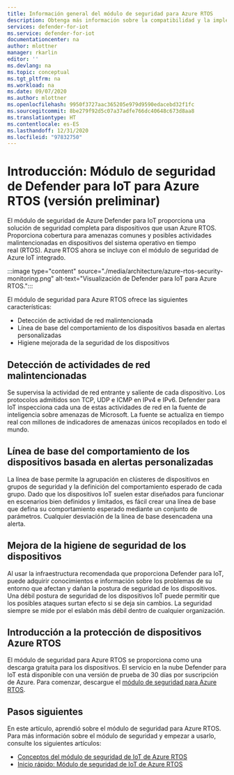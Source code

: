 ```yaml
---
title: Información general del módulo de seguridad para Azure RTOS
description: Obtenga más información sobre la compatibilidad y la implementación del módulo de seguridad para Azure RTOS como parte de Azure Defender para IoT.
services: defender-for-iot
ms.service: defender-for-iot
documentationcenter: na
author: mlottner
manager: rkarlin
editor: ''
ms.devlang: na
ms.topic: conceptual
ms.tgt_pltfrm: na
ms.workload: na
ms.date: 09/07/2020
ms.author: mlottner
ms.openlocfilehash: 9950f3727aac365205e979d9590edacebd32f1fc
ms.sourcegitcommit: 8be279f92d5c07a37adfe766dc40648c673d8aa8
ms.translationtype: HT
ms.contentlocale: es-ES
ms.lasthandoff: 12/31/2020
ms.locfileid: "97832750"
---
```

# <a name="overview-defender-for-iot-security-module-for-azure-rtos-preview"></a>Introducción: Módulo de seguridad de Defender para IoT para Azure RTOS (versión preliminar)

El módulo de seguridad de Azure Defender para IoT proporciona una solución de seguridad completa para dispositivos que usan Azure RTOS. Proporciona cobertura para amenazas comunes y posibles actividades malintencionadas en dispositivos del sistema operativo en tiempo real (RTOS). Azure RTOS ahora se incluye con el módulo de seguridad de Azure IoT integrado.

:::image type="content" source="./media/architecture/azure-rtos-security-monitoring.png" alt-text="Visualización de Defender para IoT para Azure RTOS.":::


El módulo de seguridad para Azure RTOS ofrece las siguientes características:

- Detección de actividad de red malintencionada
- Línea de base del comportamiento de los dispositivos basada en alertas personalizadas
- Higiene mejorada de la seguridad de los dispositivos

## <a name="detect-malicious-network-activities"></a>Detección de actividades de red malintencionadas

Se supervisa la actividad de red entrante y saliente de cada dispositivo. Los protocolos admitidos son TCP, UDP e ICMP en IPv4 e IPv6. Defender para IoT inspecciona cada una de estas actividades de red en la fuente de inteligencia sobre amenazas de Microsoft. La fuente se actualiza en tiempo real con millones de indicadores de amenazas únicos recopilados en todo el mundo.

## <a name="device-behavior-baselining-based-on-custom-alerts"></a>Línea de base del comportamiento de los dispositivos basada en alertas personalizadas

La línea de base permite la agrupación en clústeres de dispositivos en grupos de seguridad y la definición del comportamiento esperado de cada grupo. Dado que los dispositivos IoT suelen estar diseñados para funcionar en escenarios bien definidos y limitados, es fácil crear una línea de base que defina su comportamiento esperado mediante un conjunto de parámetros. Cualquier desviación de la línea de base desencadena una alerta.

## <a name="improve-your-device-security-hygiene"></a>Mejora de la higiene de seguridad de los dispositivos

Al usar la infraestructura recomendada que proporciona Defender para IoT, puede adquirir conocimientos e información sobre los problemas de su entorno que afectan y dañan la postura de seguridad de los dispositivos. Una débil postura de seguridad de los dispositivos IoT puede permitir que los posibles ataques surtan efecto si se deja sin cambios. La seguridad siempre se mide por el eslabón más débil dentro de cualquier organización.

## <a name="get-started-protecting-azure-rtos-devices"></a>Introducción a la protección de dispositivos Azure RTOS

El módulo de seguridad para Azure RTOS se proporciona como una descarga gratuita para los dispositivos. El servicio en la nube Defender para IoT está disponible con una versión de prueba de 30 días por suscripción de Azure. Para comenzar, descargue el [módulo de seguridad para Azure RTOS](https://github.com/MicrosoftDocs/azure-docs/blob/master/articles/defender-for-iot/iot-security-azure-rtos.md). 

## <a name="next-steps"></a>Pasos siguientes

En este artículo, aprendió sobre el módulo de seguridad para Azure RTOS. Para más información sobre el módulo de seguridad y empezar a usarlo, consulte los siguientes artículos:

- [Conceptos del módulo de seguridad de IoT de Azure RTOS](concept-rtos-security-module.md)
- [Inicio rápido: Módulo de seguridad de IoT de Azure RTOS](quickstart-azure-rtos-security-module.md)
